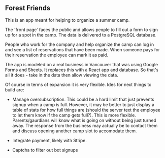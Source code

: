 ## Forest Friends

This is an app meant for helping to organize a summer camp. 

The 'front page' faces the public and allows people to fill out a form to sign up for a spot in the camp. The data is delivered to a PostgreSQL database.

People who work for the company and help organize the camp can log in and see a list of reservations that have been made. When someone pays for their reservation the employee can mark it as paid.

The app is modeled on a real business in Vancouver that was using Google Forms and Sheets. It replaces this with a React app and database. So that's all it does - take in the data then allow viewing the data.

Of course in terms of expansion it is very flexible. Ides for next things to build are:
- Manage oversubscription. This could be a hard limit that just prevents signup when a camp is full. However, it may be better to just display a table of stats for how full things are (should the server text the employee to let them know if the camp gets full?). This is more flexible. Parents/gaurdians will know what is going on without being just turned away. The response from the business may actually be to contact them and discuss opening another camp slot to accomodate them.

- Integrate payment, likely with Stripe. 

- Captcha to filter out bot signups